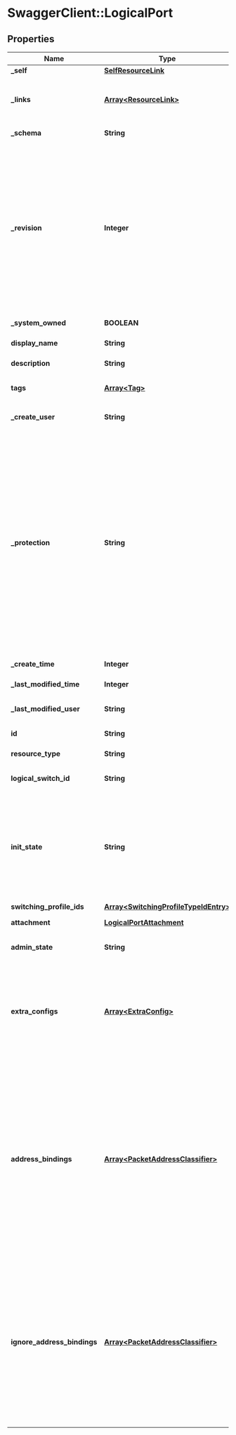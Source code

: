# SwaggerClient::LogicalPort

## Properties
Name | Type | Description | Notes
------------ | ------------- | ------------- | -------------
**_self** | [**SelfResourceLink**](SelfResourceLink.md) | Link to this resource | [optional] 
**_links** | [**Array&lt;ResourceLink&gt;**](ResourceLink.md) | The server will populate this field when returing the resource. Ignored on PUT and POST. | [optional] 
**_schema** | **String** | Schema for this resource | [optional] 
**_revision** | **Integer** | The _revision property describes the current revision of the resource. To prevent clients from overwriting each other&#39;s changes, PUT operations must include the current _revision of the resource, which clients should obtain by issuing a GET operation. If the _revision provided in a PUT request is missing or stale, the operation will be rejected. | [optional] 
**_system_owned** | **BOOLEAN** | Indicates system owned resource | [optional] 
**display_name** | **String** | Defaults to ID if not set | [optional] 
**description** | **String** | Description of this resource | [optional] 
**tags** | [**Array&lt;Tag&gt;**](Tag.md) | Opaque identifiers meaningful to the API user | [optional] 
**_create_user** | **String** | ID of the user who created this resource | [optional] 
**_protection** | **String** | Protection status is one of the following: PROTECTED - the client who retrieved the entity is not allowed             to modify it. NOT_PROTECTED - the client who retrieved the entity is allowed                 to modify it REQUIRE_OVERRIDE - the client who retrieved the entity is a super                    user and can modify it, but only when providing                    the request header X-Allow-Overwrite&#x3D;true. UNKNOWN - the _protection field could not be determined for this           entity.  | [optional] 
**_create_time** | **Integer** | Timestamp of resource creation | [optional] 
**_last_modified_time** | **Integer** | Timestamp of last modification | [optional] 
**_last_modified_user** | **String** | ID of the user who last modified this resource | [optional] 
**id** | **String** | Unique identifier of this resource | [optional] 
**resource_type** | **String** | The type of this resource. | [optional] 
**logical_switch_id** | **String** | Id of the Logical switch that this port belongs to. | 
**init_state** | **String** | Set initial state when a new logical port is created. &#39;UNBLOCKED_VLAN&#39; means new port will be unblocked on traffic in creation, also VLAN will be set with corresponding logical switch setting.  | [optional] 
**switching_profile_ids** | [**Array&lt;SwitchingProfileTypeIdEntry&gt;**](SwitchingProfileTypeIdEntry.md) |  | [optional] 
**attachment** | [**LogicalPortAttachment**](LogicalPortAttachment.md) | Logical port attachment | [optional] 
**admin_state** | **String** | Represents Desired state of the logical port | 
**extra_configs** | [**Array&lt;ExtraConfig&gt;**](ExtraConfig.md) | This property could be used for vendor specific configuration in key value string pairs. Logical port setting will override logical switch setting if the same key was set on both logical switch and logical port.  | [optional] 
**address_bindings** | [**Array&lt;PacketAddressClassifier&gt;**](PacketAddressClassifier.md) | Each address binding must contain both an IPElement and MAC address. VLAN ID is optional. This binding configuration can be used by features such as spoof-guard and overrides any discovered bindings. Any non unique entries are deduplicated to generate a unique set of address bindings and then stored. A maximum of 128 unique address bindings is allowed per port.  | [optional] 
**ignore_address_bindings** | [**Array&lt;PacketAddressClassifier&gt;**](PacketAddressClassifier.md) | IP Discovery module uses various mechanisms to discover address bindings being used on each port. If a user would like to ignore any specific discovered address bindings or prevent the discovery of a particular set of discovered bindings, then those address bindings can be provided here. Currently IP range in CIDR format is not supported.  | [optional] 


